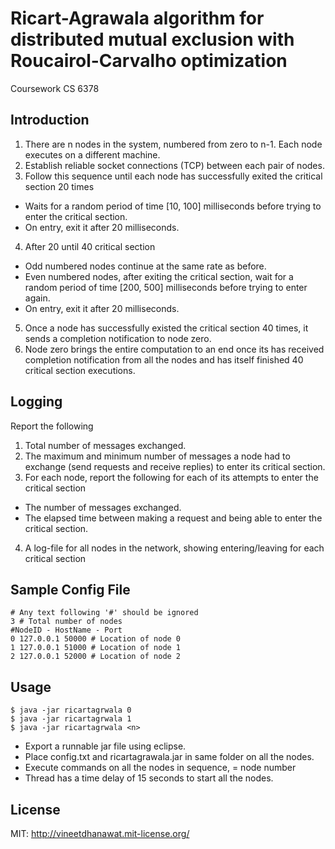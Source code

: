 # Ricart-Agrawala algorithm for distributed mutual exclusion with Roucairol-Carvalho optimization
Coursework CS 6378

## Introduction
1. There are n nodes in the system, numbered from zero to n-1. Each node executes on a different machine.
2. Establish reliable socket connections (TCP) between each pair of nodes.
3. Follow this sequence until each node has successfully exited the critical section 20 times
 - Waits for a random period of time [10, 100] milliseconds before trying to enter the critical section.
 - On entry, exit it after 20 milliseconds.
4. After 20 until 40 critical section
 - Odd numbered nodes continue at the same rate as before.
 - Even numbered nodes, after exiting the critical section, wait for a random period of time [200, 500] milliseconds before trying to enter again.
 - On entry, exit it after 20 milliseconds.
5. Once a node has successfully existed the critical section 40 times, it sends a completion notification to node zero.
6. Node zero brings the entire computation to an end once its has received completion notification from all the nodes and has itself finished 40 critical section executions.

## Logging
Report the following

1. Total number of messages exchanged.
2. The maximum and minimum number of messages a node had to exchange (send requests and receive replies) to enter its critical section.
3. For each node, report the following for each of its attempts to enter the critical section
 - The number of messages exchanged.
 - The elapsed time between making a request and being able to enter the critical section.
4. A log-file for all nodes in the network, showing entering/leaving for each critical section

## Sample Config File
	# Any text following '#' should be ignored
	3 # Total number of nodes
	#NodeID - HostName - Port
	0 127.0.0.1 50000 # Location of node 0
	1 127.0.0.1 51000 # Location of node 1
	2 127.0.0.1 52000 # Location of node 2

## Usage
	$ java -jar ricartagrwala 0
	$ java -jar ricartagrwala 1
	$ java -jar ricartagrwala <n>

- Export a runnable jar file using eclipse.
- Place config.txt and ricartagrawala.jar in same folder on all the nodes.
- Execute commands on all the nodes in sequence, <n> = node number
- Thread has a time delay of 15 seconds to start all the nodes.

## License

MIT: http://vineetdhanawat.mit-license.org/